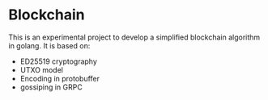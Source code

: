 # Blockchain

This is an experimental project to develop a simplified blockchain algorithm in golang. It is based on:
 - ED25519 cryptography
 - UTXO model
 - Encoding in protobuffer
 - gossiping in GRPC
